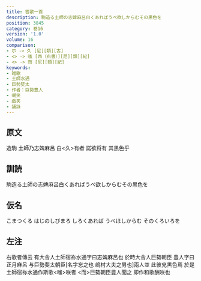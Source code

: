 ```yaml
---
title: 答歌一首
description: 駒造る土師の志婢麻呂白くあればうべ欲しからむその黒色を
position: 3845
category: 巻16
version: '1.0'
volume: 16
comparison:
- 尓 -> 久 [尼][類][古]
- <> -> 嗤 [西（右書）][尼][類][紀]
- <> -> 而 [尼][類][紀]
keywords:
- 雑歌
- 土師水通
- 巨勢斐太
- 作者：巨勢豊人
- 嘲笑
- 戯笑
- 誦詠
---
```


## 原文

造駒 土師乃志婢麻呂 白<久>有者 諾欲将有 其黒色乎

## 訓読

駒造る土師の志婢麻呂白くあればうべ欲しからむその黒色を

## 仮名

こまつくる はじのしびまろ しろくあれば うべほしからむ そのくろいろを

## 左注

右歌者傳云 有大舎人土師宿祢水通字曰志婢麻呂也 於時大舎人巨勢朝臣 豊人字曰正月麻呂 与巨勢斐太朝臣[名字忘之也 嶋村大夫之男也]兩人並 此彼皃黒色焉 於是土師宿祢水通作斯歌<嗤>咲者 <而>巨勢朝臣豊人聞之 即作和歌酬咲也
